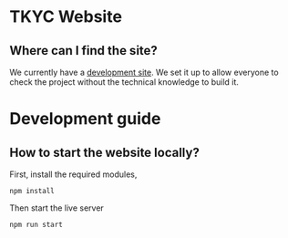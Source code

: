 # TKYC Website 

## Where can I find the site?

We currently have a [development site](https://tkyc-frontend.onrender.com/). We set it up to allow everyone to check the project without the technical knowledge to build it.

# Development guide
## How to start the website locally?

First, install the required modules,
```
npm install
```

Then start the live server
```
npm run start
```
